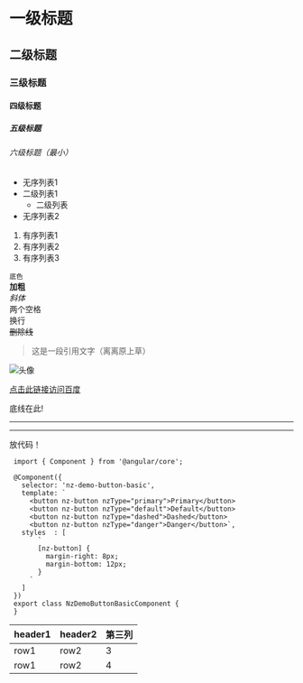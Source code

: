 # 一级标题
## 二级标题
### 三级标题
#### 四级标题
##### 五级标题
###### 六级标题（最小）  


* 无序列表1
* 二级列表1 
  * 二级列表
* 无序列表2


1. 有序列表1
2. 有序列表2
3. 有序列表3


`底色`  
**加粗**  
*斜体*  
两个空格  
换行  
~~删除线~~

>这是一段引用文字（离离原上草）  

![头像](http://img.xgo-img.com.cn/209_500x375/208169.jpg)  

[点击此链接访问百度](www.baidu.com)  

底线在此!

---
***  


放代码！
```
 import { Component } from '@angular/core';
 
 @Component({
   selector: 'nz-demo-button-basic',
   template: `
     <button nz-button nzType="primary">Primary</button>
     <button nz-button nzType="default">Default</button>
     <button nz-button nzType="dashed">Dashed</button>
     <button nz-button nzType="danger">Danger</button>`,
   styles  : [
       `
       [nz-button] {
         margin-right: 8px;
         margin-bottom: 12px;
       }
     `
   ]
 })
 export class NzDemoButtonBasicComponent {
 }
  ```
  
  <!--放一段注释冷静一下，不会被编译的哦-->
  
 
| header1 | header2 | 第三列 |
| --- | --- | --- |
| row1 | row2 | 3 |
| row1 | row2 | 4 |
